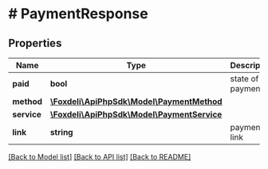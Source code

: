 # # PaymentResponse

## Properties

Name | Type | Description | Notes
------------ | ------------- | ------------- | -------------
**paid** | **bool** | state of payment | [optional]
**method** | [**\Foxdeli\ApiPhpSdk\Model\PaymentMethod**](PaymentMethod.md) |  | [optional]
**service** | [**\Foxdeli\ApiPhpSdk\Model\PaymentService**](PaymentService.md) |  | [optional]
**link** | **string** | payment link | [optional]

[[Back to Model list]](../../README.md#models) [[Back to API list]](../../README.md#endpoints) [[Back to README]](../../README.md)
